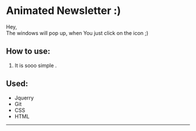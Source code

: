 <h1>Animated Newsletter :)</h1>

<p> Hey,<br>
The windows will pop up, when You just click on the icon ;) </p>

<h2>How to use: </h2>
<ol>
  <li>It is sooo simple .</li>
</ol>

<h2>Used:</h2>
<ul>
  <li>Jquerry </li>
  <li>Git</li>
  <li>CSS</li>
  <li>HTML</li>
</ul>

<hr>
